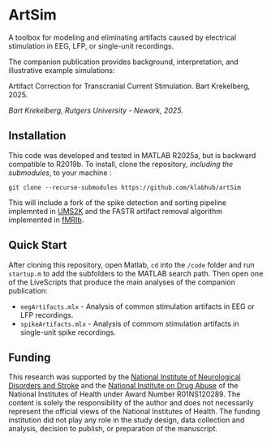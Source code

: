 # ArtSim
A toolbox for modeling and eliminating artifacts caused by electrical stimulation in EEG, LFP, or single-unit recordings.

The companion publication provides background, interpretation, and illustrative example simulations:

Artifact Correction for Transcranial Current Stimulation. Bart Krekelberg, 2025.

_Bart Krekelberg, Rutgers University - Newark, 2025._

## Installation
This code was developed and tested in MATLAB R2025a, but is backward compatible to R2019b. 
To install, clone the repository, _including the submodules_, to your machine :
```
git clone --recurse-submodules https://github.com/klabhub/artSim
```
This will include a fork of the spike detection and sorting pipeline implemnted in [UMS2K](https://github.com/danamics/UMS2K) and the FASTR artifact removal algorithm implemented in [fMRIb](https://github.com/sccn/fMRIb.git). 

## Quick Start
After cloning this repository, open Matlab, `cd` into the `/code` folder and run `startup.m` to add the subfolders to the MATLAB search path.
Then open one of the LiveScripts that produce the main analyses of the companion publication:

- `eegArtifacts.mlx` - Analysis of common stimulation artifacts in EEG or LFP recordings.
- `spikeArtifacts.mlx`  - Analysis of commom stimulation artifacts in single-unit spike recordings.


## Funding
This research was supported by the [National Institute of Neurological Disorders and Stroke](https://www.ninds.nih.gov/) and the [National Institute on Drug Abuse](https://nida.nih.gov/) of the National Institutes of Health under Award Number R01NS120289. The content is solely the responsibility of the author and does not necessarily represent the official views of the National Institutes of Health. The funding institution did not play any role in the study design, data collection and analysis, decision to publish, or preparation of the manuscript. 
